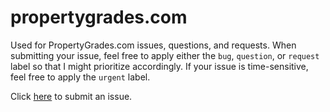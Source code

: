# propertygrades.com
Used for PropertyGrades.com issues, questions, and requests.  When submitting your issue, feel free to apply either the `bug`, `question`, or `request` label so that I might prioritize accordingly.  If your issue is time-sensitive, feel free to apply the `urgent` label.

Click [here](https://github.com/propertygrades/propertygrades.com/issues) to submit an issue.
